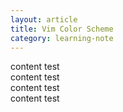 ```yaml
---
layout: article
title: Vim Color Scheme
category: learning-note
---
```


content test <br/>
content test <br/>
content test <br/>
content test <br/>